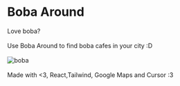 # Boba Around
Love boba? <br><br>
Use Boba Around to find boba cafes in your city :D <br><br>
![boba](https://cloud-b7hjatou2-hack-club-bot.vercel.app/0macbook_air_-_5.png)
<br><br>
Made with <3, React,Tailwind, Google Maps and Cursor :3

